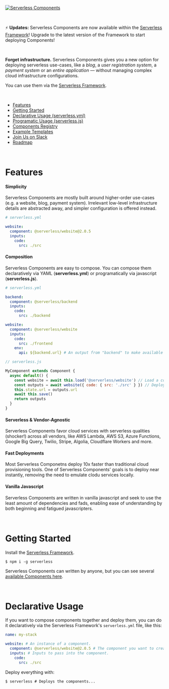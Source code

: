 [![Serverless Components](https://s3.amazonaws.com/assets.github.serverless/components/serverless_components_github_readme_2.gif)](http://serverless.com)

<br/>

⚡️ **Updates:** Serverless Components are now available within the [Serverless Framework](https://www.github.com/serverless/serverless)!  Upgrade to the latest version of the Framework to start deploying Components!

<br/>

**Forget infrastructure.**  Serverless Components gives you a new option for deploying serverless use-cases, like a *blog*, a *user registration system*, a *payment system* or an *entire application* — without managing complex cloud infrastructure configurations.

You can use them via the [Serverless Framework](https://www.github.com/serverless/serverless).

<br/>

- [Features](#features)
- [Getting Started](#getting-started)
- [Declarative Usage (serverless.yml)](#declarative-usage)
- [Programatic Usage (serverless.js)](#programatic-usage)
- [Components Registry](https://github.com/serverless-components/)
- [Example Templates](./templates)
- [Join Us on Slack](https://serverless.com/slack)
- [Roadmap](https://github.com/serverless/components/projects/1)

<br/>

# Features

#### Simplicity

Serverless Components are mostly built around higher-order use-cases (e.g. a website, blog, payment system).  Irrelevant low-level infrastructure details are abstracted away, and simpler configuration is offered instead.

```yaml
# serverless.yml

website:
  component: @serverless/website@2.0.5
  inputs:
    code:
      src: ./src
```

#### Composition

Serverless Components are easy to compose.  You can compose them declaratively via YAML (**serverless.yml**) or programatically via javascript (**serverless.js**).

```yaml
# serverless.yml

backend:
  component: @serverless/backend
  inputs:
    code:
      src: ./backend

website:
  component: @serverless/website
  inputs:
    code:
      src: ./frontend
    env:
      api: ${backend.url} # An output from "backend" to make available in the website
```

```javascript
// serverless.js

MyComponent extends Component {
  async default() {
    const website = await this.load('@serverless/website') // Load a component
    const outputs = await website({ code: { src: './src' } }) // Deploy it
    this.state.url = outputs.url
    await this.save()
    return outputs
  }
}
```

#### Serverless & Vendor-Agnostic

Serverless Components favor cloud services with serverless qualities (shocker!) across all vendors, like AWS Lambda, AWS S3, Azure Functions, Google Big Query, Twilio, Stripe, Algolia, Cloudflare Workers and more.

#### Fast Deployments

Most Serverless Componetns deploy 10x faster than traditional cloud provisioning tools.  One of Serverless Components' goals is to deploy near instantly, removing the need to emulate clodu services locally.

#### Vanilla Javascript

Serverless Components are written in vanilla javascript and seek to use the least amount of dependencies and fads, enabling ease of understanding by both beginning and fatigued javascripters.

<br/>

# Getting Started

Install the [Serverless Framework](https://www.github.com/serverless/serverless).

```shell
$ npm i -g serverless
```

Serverless Components can written by anyone, but you can see several [available Components here](https://www.github.com/serverless-components).

<br/>

# Declarative Usage

If you want to compose components together and deploy them, you can do it declaratively via the Serverless Framework's `serverless.yml` file, like this:

```yml
name: my-stack

website: # An instance of a component.
  component: @serverless/website@2.0.5 # The component you want to create an instance of.
  inputs: # Inputs to pass into the component.
    code:
      src: ./src
```

Deploy everything with:

```shell
$ serverless # Deploys the components...
```
